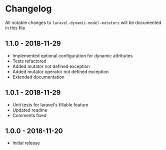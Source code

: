 # Changelog

All notable changes to `laravel-dynamic-model-mutators` will be documented in this file

## 1.1.0 - 2018-11-29

- Implemented optional configuration for dynamic attributes
- Tests refactored
- Added mutator not defined exception
- Added mutator operator not defined exception
- Extended documentation  

## 1.0.1 - 2018-11-29

- Unit tests for laravel's fillable feature
- Updated readme
- Comments fixed

## 1.0.0 - 2018-11-20

- Initial release
